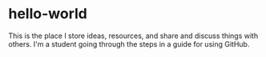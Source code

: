 # hello-world
This is the place I store ideas, resources, and share and discuss things with others.
I'm a student going through the steps in a guide for using GitHub. 
